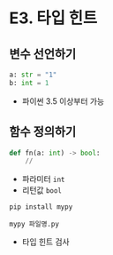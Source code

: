 # E3. 타입 힌트

## 변수 선언하기

```python
a: str = "1"
b: int = 1
```

- 파이썬 3.5 이상부터 가능



## 함수 정의하기

```python
def fn(a: int) -> bool:
    //
```

- 파라미터 `int`
- 리턴값 `bool`



```
pip install mypy
```

```
mypy 파일명.py
```

- 타입 힌트 검사

